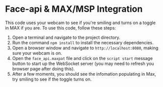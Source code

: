 # Face-api & MAX/MSP Integration

This code uses your webcam to see if you're smiling and turns on a toggle in MAX if you are. To use this code, follow these steps:

1. Open a terminal and navigate to the project directory.
2. Run the command `npm install` to install the necessary dependencies.
4. Open a browser window and navigate to `http://localhost:8080`, making sure your webcam is on.
5. Open the `face_api.maxpat` file and click on the `script start` message button to start up the WebSocket server (you may need to refresh you browser page after doing this).
6. After a few moments, you should see the infomation populating in Max, try smiling to see if the toggle turns on.
